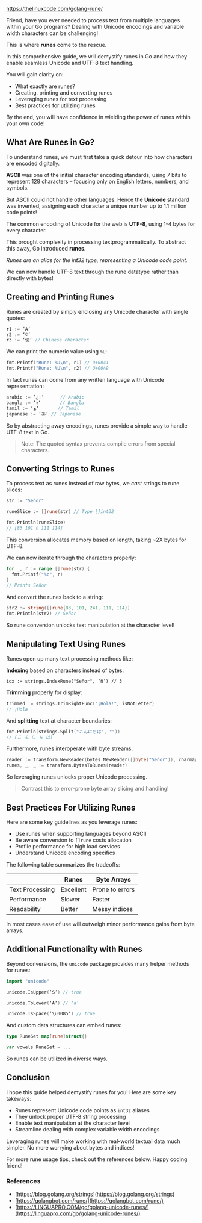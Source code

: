 https://thelinuxcode.com/golang-rune/

Friend, have you ever needed to process text from multiple languages within your Go programs? Dealing with Unicode encodings and variable width characters can be challenging!

This is where **runes** come to the rescue.

In this comprehensive guide, we will demystify runes in Go and how they enable seamless Unicode and UTF-8 text handling.

You will gain clarity on:

- What exactly are runes?
- Creating, printing and converting runes
- Leveraging runes for text processing
- Best practices for utilizing runes

By the end, you will have confidence in wielding the power of runes within your own code!

## What Are Runes in Go?

To understand runes, we must first take a quick detour into how characters are encoded digitally.

**ASCII** was one of the initial character encoding standards, using 7 bits to represent 128 characters – focusing only on English letters, numbers, and symbols.

But ASCII could not handle other languages. Hence the **Unicode** standard was invented, assigning each character a unique number up to 1.1 million code points!

The common encoding of Unicode for the web is **UTF-8**, using 1-4 bytes for every character.

This brought complexity in processing textprogrammatically. To abstract this away, Go introduced **runes**.

_Runes are an alias for the int32 type, representing a Unicode code point._

We can now handle UTF-8 text through the rune datatype rather than directly with bytes!

## Creating and Printing Runes

Runes are created by simply enclosing any Unicode character with single quotes:

```go
r1 := ‘A‘
r2 := ‘©‘
r3 := ‘使‘ // Chinese character
```

We can print the numeric value using `%U`:

```go
fmt.Printf("Rune: %U\n", r1) // U+0041 
fmt.Printf("Rune: %U\n", r2) // U+00A9
```

In fact runes can come from any written language with Unicode representation:

```go
arabic := ‘ال‘      // Arabic
bangla := ‘স‘       // Bangla
tamil := ‘த‘       // Tamil
japanese := ‘あ‘ // Japanese
```

So by abstracting away encodings, runes provide a simple way to handle UTF-8 text in Go.

> Note: The quoted syntax prevents compile errors from special characters.

## Converting Strings to Runes

To process text as runes instead of raw bytes, we _cast_ strings to rune slices:

```go
str := "Señor" 

runeSlice := []rune(str) // Type []int32

fmt.Println(runeSlice) 
// [83 101 ñ 111 114]  
```

This conversion allocates memory based on length, taking ~2X bytes for UTF-8.

We can now iterate through the characters properly:

```go
for _, r := range []rune(str) {
  fmt.Printf("%c", r)  
}
// Prints Señor
```

And convert the runes back to a string:

```go
str2 := string([]rune{83, 101, 241, 111, 114})  
fmt.Println(str2) // Señor
```

So rune conversion unlocks text manipulation at the character level!

## Manipulating Text Using Runes

Runes open up many text processing methods like:

**Indexing** based on characters instead of bytes:

```
idx := strings.IndexRune("Señor", ‘ñ‘) // 3
```

**Trimming** properly for display:

```go
trimmed := strings.TrimRightFunc("¡Hola!", isNotLetter)
// ¡Hola
```

And **splitting** text at character boundaries:

```go
fmt.Println(strings.Split("こんにちは", "")) 
// [こ ん に ち は]
```

Furthermore, runes interoperate with byte streams:

```go
reader := transform.NewReader(bytes.NewReader([]byte("Señor")), charmap.Windows1252.NewDecoder())
runes, _, _ := transform.BytesToRunes(reader)  
```

So leveraging runes unlocks proper Unicode processing.

> Contrast this to error-prone byte array slicing and handling!

## Best Practices For Utilizing Runes

Here are some key guidelines as you leverage runes:

- Use runes when supporting languages beyond ASCII
- Be aware conversion to `[]rune` costs allocation
- Profile performance for high load services
- Understand Unicode encoding specifics

The following table summarizes the tradeoffs:

||Runes|Byte Arrays|
|---|---|---|
|Text Processing|Excellent|Prone to errors|
|Performance|Slower|Faster|
|Readability|Better|Messy indices|

In most cases ease of use will outweigh minor performance gains from byte arrays.

## Additional Functionality with Runes

Beyond conversions, the `unicode` package provides many helper methods for runes:

```go
import "unicode"

unicode.IsUpper(‘S‘) // true

unicode.ToLower(‘A‘) // ‘a‘

unicode.IsSpace(‘\u0085‘) // true
```

And custom data structures can embed runes:

```go
type RuneSet map[rune]struct{}

var vowels RuneSet = ...
```

So runes can be utilized in diverse ways.

## Conclusion

I hope this guide helped demystify runes for you! Here are some key takeways:

- Runes represent Unicode code points as `int32` aliases
- They unlock proper UTF-8 string processing
- Enable text manipulation at the character level
- Streamline dealing with complex variable width encodings

Leveraging runes will make working with real-world textual data much simpler. No more worrying about bytes and indices!

For more rune usage tips, check out the references below. Happy coding friend!

### References

- [https://blog.golang.org/strings](https://blog.golang.org/strings)
- [https://golangbot.com/rune/](https://golangbot.com/rune/)
- [https://LINGUAPRO.COM/go/golang-unicode-runes/](https://linguapro.com/go/golang-unicode-runes/)